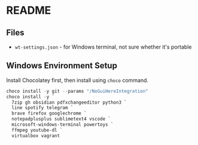 # README

## Files

* `wt-settings.json` - for Windows terminal, not sure whether it's portable

## Windows Environment Setup

Install Chocolatey first, then install using `choco` command.

``` powershell
choco install -y git --params "/NoGuiHereIntegration"
choco install -y `
  7zip gh obsidian pdfxchangeeditor python3 `
  line spotify telegram `
  brave firefox googlechrome `
  notepadplusplus sublimetext4 vscode `
  microsoft-windows-terminal powertoys `
  ffmpeg youtube-dl `
  virtualbox vagrant
```
